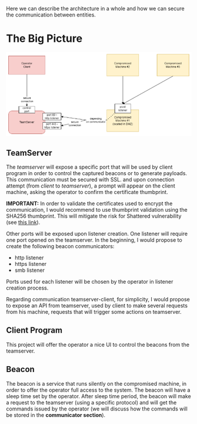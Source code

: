Here we can describe the architecture in a whole and how we can secure the communication between entities.
# The Big Picture

![](Imgs/c2-structure.png)

## TeamServer
The *teamserver* will expose a specific port that will be used by client program in order to control the captured beacons or to generate payloads. This communication must be secured with SSL. and upon connection attempt (from *client* to *teamserver*), a prompt will appear on the client machine, asking the operator to confirm the certificate thumbprint.

**IMPORTANT:** In order to validate the certificates used to encrypt the communication, I would recommend to use thumbprint validation using the SHA256 thumbprint. This will mitigate the risk for Shattered vulnerability (see [this link](https://shattered.io/)).

Other ports will be exposed upon listener creation. One listener will require one port opened on the teamserver. In the beginning, I would propose to create the following beacon communicators:
- http listener
- https listener
- smb listener

Ports used for each listener will be chosen by the operator in listener creation process.

Regarding communication teamserver-client, for simplicity, I would propose to expose an API from teamserver, used by client to make several requests from his machine, requests that will trigger some actions on teamserver.
## Client Program
This project will offer the operator a nice UI to control the beacons from the teamserver.
## Beacon
The beacon is a service that runs silently on the compromised machine, in order to offer the operator full access to the system. The beacon will have a sleep time set by the operator. After sleep time period, the beacon will make a request to the teamserver (using a specific protocol) and will get the commands issued by the operator (we will discuss how the commands will be stored in the **communicator section**).